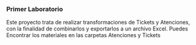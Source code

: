 ### Primer Laboratorio
Este proyecto trata de realizar transformaciones de Tickets y Atenciones, con la finalidad de combinarlos y
exportarlos a un archivo Excel.
Puedes Encontrar los materiales en las carpetas Atenciones y Tickets